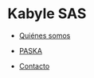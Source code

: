 # Kabyle SAS
 

* [Quiénes somos](./QuienesSomos.md)

* [PASKA](./Paska.md)

* [Contacto](./Contacto.md)





